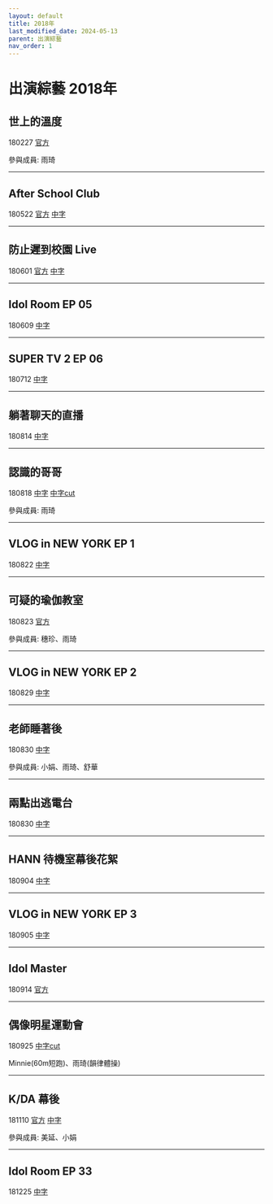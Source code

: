 ```yaml
---
layout: default
title: 2018年
last_modified_date: 2024-05-13
parent: 出演綜藝
nav_order: 1
---
```


# 出演綜藝 2018年

## 世上的溫度

180227 [官方]()

參與成員: 雨琦

---

## After School Club

180522 [官方]() [中字]()

---

## 防止遲到校園 Live

180601 [官方]() [中字]()

---

## Idol Room EP 05

180609 [中字]()

---

## SUPER TV 2 EP 06

180712 [中字]()

---

## 躺著聊天的直播

180814 [中字]()

---

## 認識的哥哥

180818 [中字]() [中字cut]()

參與成員: 雨琦

---

## VLOG in NEW YORK EP 1

180822 [中字]()

---

## 可疑的瑜伽教室

180823 [官方]()

參與成員: 穗珍、雨琦

---

## VLOG in NEW YORK EP 2

180829 [中字]()

---

## 老師睡著後

180830 [中字]()

參與成員: 小娟、雨琦、舒華

---

## 兩點出逃電台

180830 [中字]()

---

## HANN 待機室幕後花絮

180904 [中字]()

---

## VLOG in NEW YORK EP 3

180905 [中字]()

---

## Idol Master

180914 [官方]()

---

## 偶像明星運動會

180925 [中字cut]()

Minnie(60m短跑)、雨琦(韻律體操)

---

## K/DA 幕後

181110 [官方]() [中字]()

參與成員: 美延、小娟

---

## Idol Room EP 33

181225 [中字]()
